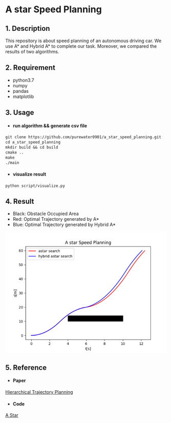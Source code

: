 # A star Speed Planning

## 1. Description
This repository is about speed planning of an autonomous driving car. We use A* and Hybrid A* to complete our task.
Moreover, we compared the results of two algorithms.

## 2. Requirement
- python3.7
- numpy
- pandas
- matplotlib

## 3. Usage
- #### run algorithm && generate csv file
```
git clone https://github.com/purewater0901/a_star_speed_planning.git
cd a_star_speed_planning
mkdir build && cd build
cmake ..
make
./main
```

- #### visualize result
```
python script/visualize.py
```

## 4. Result
- Black: Obstacle Occupied Area
- Red:   Optimal Trajectory generated by A*
- Blue:  Optimal Trajectory generated by Hybrid A*

![result](./media/result.png)

## 5. Reference
- #### Paper
[Hierarchical Trajectory Planning](https://www.researchgate.net/publication/322202031_Hierarchical_Trajectory_Planning_of_an_Autonomous_Car_Based_on_the_Integration_of_a_Sampling_and_an_Optimization_Method)

- #### Code
[A Star](https://github.com/daancode/a-star)


